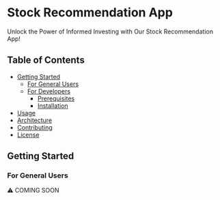 # Stock Recommendation App

Unlock the Power of Informed Investing with Our Stock Recommendation App!

## Table of Contents

- [Getting Started](#getting-started)
  - [For General Users](#for-general-users)
  - [For Developers](#for-developers)
    - [Prerequisites](#prerequisites)
    - [Installation](#installation-for-developers)
- [Usage](#usage)
- [Architecture](#architecture)
- [Contributing](#contributing)
- [License](#license)

## Getting Started

### For General Users

⚠️ COMING SOON
